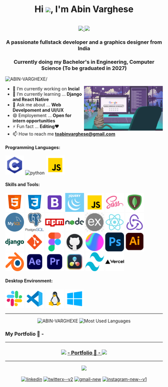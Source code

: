 <h1 align="center">Hi <img src="https://raw.githubusercontent.com/iampavangandhi/iampavangandhi/master/gifs/Hi.gif" width="30px">, I'm Abin Varghese</h1>
 <p align="center"><br/>
   <a href="https://www.linkedin.com/in/abinvarghese0/">
    <img src="https://cdn.iconscout.com/icon/premium/png-512-thumb/linkedin-2752135-2284952.png?f=webp&w=29">
  </a>
  
  <a href="https://www.instagram.com/abin_varghese._/">
    <img src="https://cdn.iconscout.com/icon/free/png-512/free-instagram-1868978-1583142.png?f=webp&w=29">
  </a>
</p>

<h3 align="center">A passionate fullstack developer and a graphics designer from India</h3>
<h3 align="center">Currently doing my Bachelor's in Engineering, Computer Science (To be graduated in 2027)</h3>
<p align="left"> <img src=https://komarev.com/ghpvc/?username=ABIN-VARGHEXE alt=ABIN-VARGHEXE/></p>


<img width="50%" align="right" alt="Github Image" src="https://github.com/ABIN-VARGHEXE/ABIN-VARGHEXE/blob/main/Pixilart%20-%20Live%20on.gif" />


- 🔭 I’m currently working on **Incial**
- 🌱 I’m currently learning ... **Django and React Native**
- 💬 Ask me about ... **Web Develpoment and UI/UX**
- 😄 Employement ... **Open for intern opportunities**
- ⚡ Fun fact ... **Editing**❤
- 📫 How to reach me **toabinvarghese@gmail.com**
<h4>Programming Languages: </h4>
<p align="left">
 <img style="margin: auto;" src="https://raw.githubusercontent.com/sachinverma53121/sachinverma53121/master/icons/c.png" alt=c width="60" height="60"/>
 <img style="margin: auto;" src="https://cdn.iconscout.com/icon/free/png-512/free-python-3521655-2945099.png?f=webp" alt=python width="60" height="60"/>
  <img style="margin: auto;" src="https://raw.githubusercontent.com/sachinverma53121/sachinverma53121/master/icons/js.png" alt=javascript width="60" height="60"/>
</p>

<h4>Skills and Tools: </h4>
<p align="left">
	<img style="margin: auto;" src="https://raw.githubusercontent.com/sachinverma53121/sachinverma53121/master/icons/html5.png" alt=html5 width="60" height="60"/> 
	<img style="margin: auto;" src="https://raw.githubusercontent.com/sachinverma53121/sachinverma53121/master/icons/css3.png" alt=css3 width="60" height="60"/> 
	<img style="margin: auto;" src="https://raw.githubusercontent.com/sachinverma53121/sachinverma53121/master/icons/bootstrap.png" alt=bootstrap width="60" height="60"/>
	<img style="margin: auto;" src="https://raw.githubusercontent.com/sachinverma53121/sachinverma53121/master/icons/jquery.png" alt=jquery width="60" height="60"/>
  <img style="margin: auto;" src="https://raw.githubusercontent.com/sachinverma53121/sachinverma53121/master/icons/js.png" alt=javascript width="60" height="60"/>
  <img style="margin: auto;" src="https://raw.githubusercontent.com/sachinverma53121/sachinverma53121/master/icons/sass.png" alt=sass width="60" height="60"/>
	<img style="margin: auto;" src="https://raw.githubusercontent.com/sachinverma53121/sachinverma53121/master/icons/mongo.png" alt=mongodb width="60" height="60"/> 
	<img style="margin: auto;" src="https://raw.githubusercontent.com/sachinverma53121/sachinverma53121/master/icons/mysql.png" alt=mysql width="60" height="60"/> 
	<img style="margin: auto;" src="https://raw.githubusercontent.com/sachinverma53121/sachinverma53121/master/icons/psql.png" alt=postgresql width="60" height="60"/> 
	<img style="margin: auto;" src="https://raw.githubusercontent.com/sachinverma53121/sachinverma53121/master/icons/npm.png" alt=npm width="60" height="60"/>
  <img style="margin: auto;" src="https://raw.githubusercontent.com/sachinverma53121/sachinverma53121/master/icons/node.png" alt=nodejs width="60" height="60"/>
  <img style="margin: auto;" src="https://raw.githubusercontent.com/sachinverma53121/sachinverma53121/master/icons/express.png" alt=express width="60" height="60"/>
	<img style="margin: auto;" src="https://raw.githubusercontent.com/sachinverma53121/sachinverma53121/master/icons/react.png" alt=react width="60" height="60"/> 
  <img style="margin: auto;" src="https://raw.githubusercontent.com/sachinverma53121/sachinverma53121/master/icons/redux.png" alt=redux width="60" height="60"/> 
  <img style="margin: auto;" src="https://raw.githubusercontent.com/sachinverma53121/sachinverma53121/master/icons/django.png" alt=django width="60" height="60"/>
	<img style="margin: auto;" src="https://raw.githubusercontent.com/sachinverma53121/sachinverma53121/master/icons/git.png" alt=git width="60" height="60"/>
  <img style="margin: auto;" src="https://github.com/ABIN-VARGHEXE/ABIN-VARGHEXE/blob/main/figma.png" alt=figma width="60" height="60"/>
  <img style="margin: auto;" src="https://github.com/ABIN-VARGHEXE/ABIN-VARGHEXE/blob/main/pngwing.com%20(8).png" alt=github width="60" height="60"/>
  <img style="margin: auto;" src="https://github.com/ABIN-VARGHEXE/ABIN-VARGHEXE/blob/main/idpEx9OuCE_1716131627212.png" alt=github width="60" height="60"/>
  <img style="margin: auto;" src="https://github.com/ABIN-VARGHEXE/ABIN-VARGHEXE/blob/main/pngwing.com%20(2).png" alt=github width="60" height="60"/>
  <img style="margin: auto;" src="https://github.com/ABIN-VARGHEXE/ABIN-VARGHEXE/blob/main/pngwing.com%20(3).png" alt=github width="60" height="60"/>
  <img style="margin: auto;" src="https://github.com/ABIN-VARGHEXE/ABIN-VARGHEXE/blob/main/pngwing.com%20(4).png" alt=github width="60" height="60"/>
  <img style="margin: auto;" src="https://github.com/ABIN-VARGHEXE/ABIN-VARGHEXE/blob/main/pngwing.com%20(5).png" alt=github width="60" height="60"/>
  <img style="margin: auto;" src="https://github.com/ABIN-VARGHEXE/ABIN-VARGHEXE/blob/main/pngwing.com%20(6).png" alt=github width="60" height="60"/>
  <img style="margin: auto;" src="https://github.com/ABIN-VARGHEXE/ABIN-VARGHEXE/blob/main/pngwing.com%20(7).png" alt=github width="60" height="60"/>
  <img style="margin: auto;" src="https://github.com/ABIN-VARGHEXE/ABIN-VARGHEXE/blob/main/pngwing.com%20(9).png" alt=github width="60" height="60"/>
  <img style="margin: auto;" src="https://github.com/ABIN-VARGHEXE/ABIN-VARGHEXE/blob/main/pngwing.com%20(10).png" alt=github width="60" height="60"/>
 
  
 
</p>

<h4>Desktop Environment: </h4>
<p align="left">
  <img style="margin: auto;" src="https://raw.githubusercontent.com/sachinverma53121/sachinverma53121/master/icons/slack.png" alt=slack width="60" height="60"/>
  <img style="margin: auto;" src="https://raw.githubusercontent.com/sachinverma53121/sachinverma53121/master/icons/vsc.png" alt=vs width="60" height="60"/>
  <img style="margin: auto;" src="https://raw.githubusercontent.com/sachinverma53121/sachinverma53121/master/icons/linux.png" alt=linux width="60" height="60"/>
  <img style="margin: auto;" src="https://raw.githubusercontent.com/sachinverma53121/sachinverma53121/master/icons/win10.png" alt=windows10 width="60" height="60"/>
</p>

<hr>

<p align="center">
	<img style="margin: auto;" src=https://github-readme-stats.vercel.app/api?username=ABIN-VARGHEXE&show_icons=true alt=ABIN-VARGHEXE /> 
  <img src = "https://github-readme-stats.vercel.app/api/top-langs/?username=ABIN-VARGHEXE&show_icons=true&layout=compact" alt="Most Used Languages">
</p>

### My Portfolio 👀 -
<hr>
<p align="center">
  <h3 align="center" >
    <img src="https://media.giphy.com/media/Cmr1OMJ2FN0B2/giphy.gif" width="70px">
    <a align="center" href="https://abin-varghese.vercel.app/" target="_blank"> -   Portfolio 👦   - </a>
    <img src="https://media.giphy.com/media/Cmr1OMJ2FN0B2/giphy.gif" width="70px">
  </h3>
<hr>



<p align="center"> 
  <img src="https://raw.githubusercontent.com/saadeghi/saadeghi/master/dino.gif"/><br>
</p>

<p align="center">
<a href=https://www.linkedin.com/in/abinvarghese0/ target="blank"><img align="center"  src="https://img.icons8.com/ios-filled/50/FFFFFF/linkedin.png" alt="linkedin" height="40" width="40" /></a>
<a href=https://x.com/ABIN_VARGHESE_2 target="blank"><img align="center" src="https://img.icons8.com/ios/50/FFFFFF/twitterx--v2.png" alt="twitterx--v2" height="40" width="40" /></a>
<a href="mailto:abinvarghese092005@gmail.com" target="blank"><img align="center" src="https://img.icons8.com/ios-filled/50/FFFFFF/gmail-new.png" alt="gmail-new" height="40" width="40" /></a>
<a href=https://www.instagram.com/abin_varghese._/ target="blank"><img align="center" src="https://img.icons8.com/glyph-neue/64/FFFFFF/instagram-new--v1.png" alt="instagram-new--v1" height="40" width="40" /></a>
</p>




